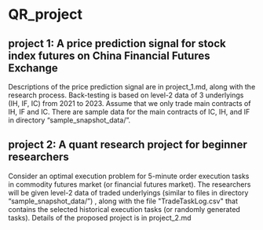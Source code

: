 # QR_project

## project 1: A price prediction signal for stock index futures on China Financial Futures Exchange
Descriptions of the price prediction signal are in project_1.md, along with the research process. Back-testing is based on level-2 data of 3 underlyings (IH, IF, IC) from 2021 to 2023. Assume that we only trade main contracts of IH, IF and IC. There are sample data for the main contracts of IC, IH, and IF in directory “sample_snapshot_data/”.

## project 2: A quant research project for beginner researchers
Consider an optimal execution problem for 5-minute order execution tasks in commodity futures market (or financial futures market). The researchers will be given level-2 data of traded underlyings (similar to files in directory “sample_snapshot_data/”) , along with the file "TradeTaskLog.csv" that contains the selected historical execution tasks (or randomly generated tasks). Details of the proposed project is in project_2.md
